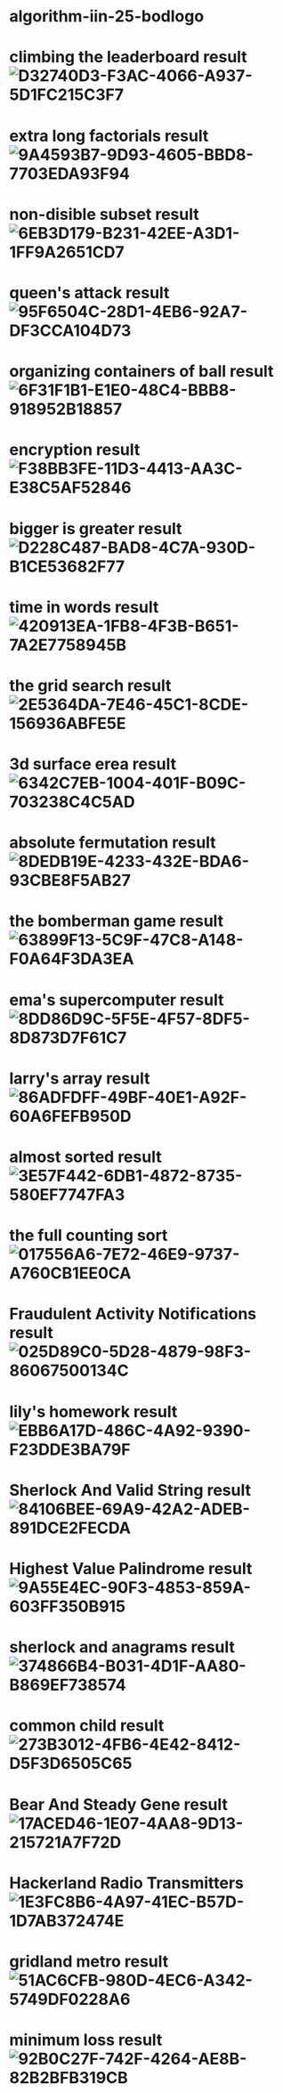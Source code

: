 # algorithm-iin-25-bodlogo
# climbing the leaderboard result ![D32740D3-F3AC-4066-A937-5D1FC215C3F7](https://github.com/user-attachments/assets/36cabe9b-8ad1-448f-b8d9-f1456c5e9750)
# extra long factorials result ![9A4593B7-9D93-4605-BBD8-7703EDA93F94](https://github.com/user-attachments/assets/01acb7cd-847d-4dbc-91b2-8808f94b41b9)
# non-disible subset result ![6EB3D179-B231-42EE-A3D1-1FF9A2651CD7](https://github.com/user-attachments/assets/08db0cea-3468-4f04-9265-c2a8f850c70e)
# queen's attack result ![95F6504C-28D1-4EB6-92A7-DF3CCA104D73](https://github.com/user-attachments/assets/5a818dcd-571c-4b55-b195-dc3268b4a71c)
# organizing containers of ball result ![6F31F1B1-E1E0-48C4-BBB8-918952B18857](https://github.com/user-attachments/assets/a6ba48e5-4f36-424a-ac14-cd10ed8949e5)
# encryption result ![F38BB3FE-11D3-4413-AA3C-E38C5AF52846](https://github.com/user-attachments/assets/4ca22d13-bbd7-422a-a4bc-9684ff2c875c)
# bigger is greater result ![D228C487-BAD8-4C7A-930D-B1CE53682F77](https://github.com/user-attachments/assets/729d22d9-988a-4462-909a-c95724c0c731)
# time in words result ![420913EA-1FB8-4F3B-B651-7A2E7758945B](https://github.com/user-attachments/assets/81dd9612-d7da-4b85-8d88-276c0db78381)
# the grid search result ![2E5364DA-7E46-45C1-8CDE-156936ABFE5E](https://github.com/user-attachments/assets/142e4727-1431-4d73-9d98-78d69e863c52)
# 3d surface erea result ![6342C7EB-1004-401F-B09C-703238C4C5AD](https://github.com/user-attachments/assets/fb37ee61-40dd-4e8c-a2ed-1c9c5a9b5ad0)
# absolute fermutation result ![8DEDB19E-4233-432E-BDA6-93CBE8F5AB27](https://github.com/user-attachments/assets/2471ff73-3ee4-4ec2-8202-c65f214d23d8)
# the bomberman game result ![63899F13-5C9F-47C8-A148-F0A64F3DA3EA](https://github.com/user-attachments/assets/c789bf5d-d316-4949-8397-52ab2b727dea)
# ema's supercomputer result ![8DD86D9C-5F5E-4F57-8DF5-8D873D7F61C7](https://github.com/user-attachments/assets/2869ff43-dea7-4aea-af2f-b6f3d2d6c255)
# larry's array result ![86ADFDFF-49BF-40E1-A92F-60A6FEFB950D](https://github.com/user-attachments/assets/315081f6-f96b-4f0d-83e7-297302acf709)
# almost sorted result ![3E57F442-6DB1-4872-8735-580EF7747FA3](https://github.com/user-attachments/assets/b5049b91-524c-483f-9e28-d687b05dbb77)
# the full counting sort ![017556A6-7E72-46E9-9737-A760CB1EE0CA](https://github.com/user-attachments/assets/b8a2e98e-f47a-4d48-9a5a-0a5658b61cd4)
# Fraudulent Activity Notifications result ![025D89C0-5D28-4879-98F3-86067500134C](https://github.com/user-attachments/assets/b0bff82a-e01c-4a24-aa30-a658e6ad0991)
# lily's homework result ![EBB6A17D-486C-4A92-9390-F23DDE3BA79F](https://github.com/user-attachments/assets/b540f675-fadb-4125-b9b1-31d6341e7ae9)
# Sherlock And Valid String result ![84106BEE-69A9-42A2-ADEB-891DCE2FECDA](https://github.com/user-attachments/assets/a6670958-0cb2-44f0-9eb4-80759fa0d868)
# Highest Value Palindrome result ![9A55E4EC-90F3-4853-859A-603FF350B915](https://github.com/user-attachments/assets/f830c1ae-9cd6-4736-a9ba-ed2222dce8f0)
# sherlock and anagrams result ![374866B4-B031-4D1F-AA80-B869EF738574](https://github.com/user-attachments/assets/a0f7bc88-2e9f-44b2-9c53-84bb63cac193)
# common child result ![273B3012-4FB6-4E42-8412-D5F3D6505C65](https://github.com/user-attachments/assets/ee4da737-137a-40f9-a0e9-8ea83ca81bba)
# Bear And Steady Gene result ![17ACED46-1E07-4AA8-9D13-215721A7F72D](https://github.com/user-attachments/assets/78fc4cb9-df71-4cbc-9ec5-b17f0f485282)
# Hackerland Radio Transmitters ![1E3FC8B6-4A97-41EC-B57D-1D7AB372474E](https://github.com/user-attachments/assets/e00c446f-d667-419e-8359-f10ad939c7c8)
# gridland metro result ![51AC6CFB-980D-4EC6-A342-5749DF0228A6](https://github.com/user-attachments/assets/0b9f471d-f4bb-4465-824a-a8d3b7b4a47d)
# minimum loss result ![92B0C27F-742F-4264-AE8B-82B2BFB319CB](https://github.com/user-attachments/assets/9b498b70-0666-455f-8599-02e18484196f)
